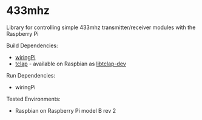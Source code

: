 # 433mhz
Library for controlling simple 433mhz transmitter/receiver modules with the Raspberry Pi

Build Dependencies:
* [wiringPi](http://wiringpi.com/)
* [tclap](http://tclap.sourceforge.net/) - available on Raspbian as [libtclap-dev](https://packages.debian.org/stable/devel/libtclap-dev)

Run Dependencies:
* wiringPi

Tested Environments:
* Raspbian on Raspberry Pi model B rev 2
